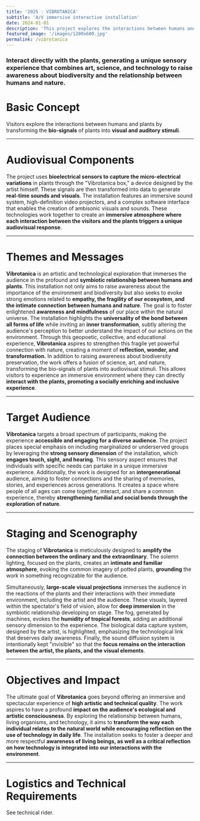 ```yaml
---
title: '2025 : VIBROTANICA'
subtitle: 'A/V immersive interactive installation'
date: 2024-01-01
description: 'This project explores the interactions between humans and plants by transforming the bio-signals of plants into visual and auditory stimuli. Visitors interact directly with the plants, generating a unique sensory experience that combines art, science, and technology to raise awareness about biodiversity and the relationship between humans and nature'
featured_image: '/images/1200x600.jpg'
permalink: /vibrotanica
---
```


### Interact directly with the plants, generating a unique sensory experience that combines art, science, and technology to raise awareness about biodiversity and the relationship between humans and nature.

<!-- #TODO add relevant buttons later
<a href="http://mahonylab.org/" class="button button--small">Link to Research Lab</a>
<a href="https://www.synapse.org/#!Synapse:syn17083203/wiki/587192" class="button button-small">Link to Project Wiki</a>
-->
<!-- #TODO add relevant pictures later
<div class="gallery" data-columns="1">
	<img src="/images/projects/vibrotanica/vibrotanica-gallery01_1440w.jpg">
</div>
-->

# Basic Concept

<!-- #TODO add picture
<img src="/images/proj/encode_imputation/ecos_logo.png" alt="drawing" width="300"/>
-->

Visitors explore the interactions between humans and plants by transforming the **bio-signals** of plants into **visual and auditory stimuli**.

------------

# Audiovisual Components
The project uses **bioelectrical sensors to capture the micro-electrical variations** in plants through the "Vibrotanica box," a device designed by the artist himself. These signals are then transformed into data to generate **real-time sounds and visuals**. The installation features an immersive sound system, high-definition video projectors, and a complex software interface that enables the creation of ambisonic visuals and sounds. These technologies work together to create an **immersive atmosphere where each interaction between the visitors and the plants triggers a unique audiovisual response**.

------------

# Themes and Messages
**Vibrotanica** is an artistic and technological exploration that immerses the audience in the profound and **symbiotic relationship between humans and plants**. This installation not only aims to raise awareness about the importance of the environment and biodiversity but also seeks to evoke strong emotions related to **empathy, the fragility of our ecosystem, and the intimate connection between humans and nature**.
The goal is to foster enlightened **awareness and mindfulness** of our place within the natural universe. The installation highlights the **universality of the bond between all forms of life** while inviting an **inner transformation**, subtly altering the audience's perception to better understand the impact of our actions on the environment. Through this geopoetic, collective, and educational experience, **Vibrotanica** aspires to strengthen this fragile yet powerful connection with nature, creating a moment of **reflection, wonder, and transformation.**
In addition to raising awareness about biodiversity preservation, the work offers a fusion of science, art, and nature, transforming the bio-signals of plants into audiovisual stimuli. This allows visitors to experience an immersive environment where they can directly **interact with the plants, promoting a socially enriching and inclusive experience**.

------------

# Target Audience
**Vibrotanica** targets a broad spectrum of participants, making the experience **accessible and engaging for a diverse audience**. The project places special emphasis on including marginalized or underserved groups by leveraging the **strong sensory dimension** of the installation, which **engages touch, sight, and hearing**. This sensory aspect ensures that individuals with specific needs can partake in a unique immersive experience.
Additionally, the work is designed for an **intergenerational** audience, aiming to foster connections and the sharing of memories, stories, and experiences across generations. It creates a space where people of all ages can come together, interact, and share a common experience, thereby **strengthening familial and social bonds through the exploration of nature**.

------------

# Staging and Scenography
The staging of **Vibrotanica** is meticulously designed to **amplify the connection between the ordinary and the extraordinary**. The solemn lighting, focused on the plants, creates an **intimate and familiar atmosphere**, evoking the common imagery of potted plants, **grounding** the work in something recognizable for the audience.

Simultaneously, **large-scale visual projections** immerses the audience in the reactions of the plants and their interactions with their immediate environment, including the artist and the audience. These visuals, layered within the spectator's field of vision, allow for **deep immersion** in the symbiotic relationship developing on stage.
The fog, generated by machines, evokes the **humidity of tropical forests**, adding an additional sensory dimension to the experience. The biological data capture system, designed by the artist, is highlighted, emphasizing the technological link that deserves daily awareness. Finally, the sound diffusion system is intentionally kept "invisible" so that the **focus remains on the interaction between the artist, the plants, and the visual elements**.

------------

# Objectives and Impact
The ultimate goal of **Vibrotanica** goes beyond offering an immersive and spectacular experience of **high artistic and technical quality**. The work aspires to have a profound **impact on the audience's ecological and artistic consciousness**. By exploring the relationship between humans, living organisms, and technology, it aims to **transform the way each individual relates to the natural world while encouraging reflection on the use of technology in daily life**. The installation seeks to foster a deeper and more respectful **awareness of living beings, as well as a critical reflection on how technology is integrated into our interactions with the environment**.

------------

# Logistics and Technical Requirements
<!-- #TODO --> See technical rider.
